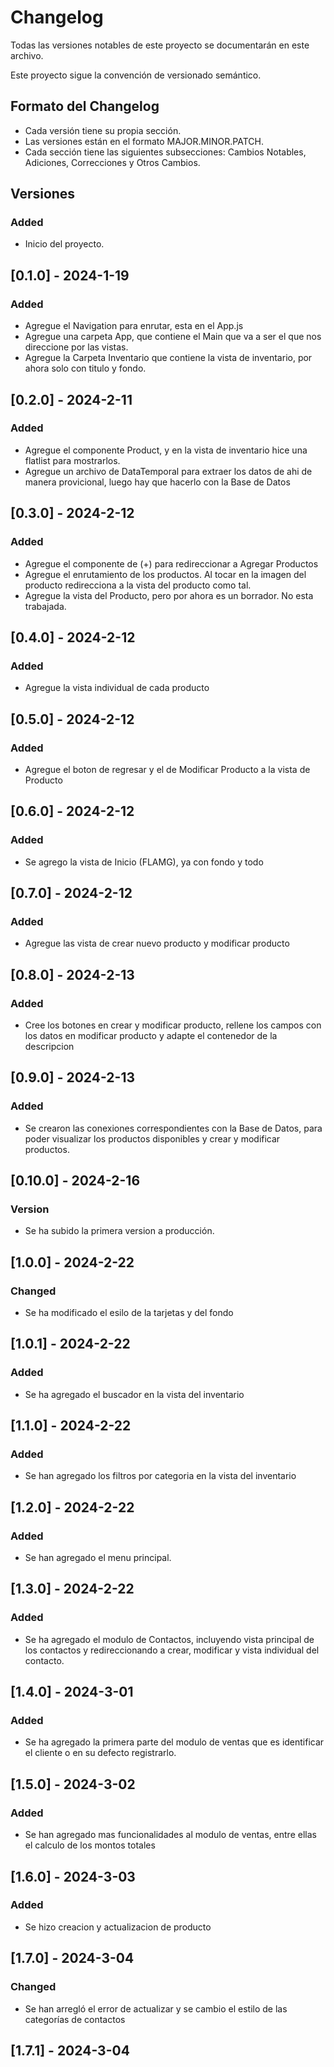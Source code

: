 # Changelog

Todas las versiones notables de este proyecto se documentarán en este archivo.

Este proyecto sigue la convención de versionado semántico.

## Formato del Changelog

- Cada versión tiene su propia sección.
- Las versiones están en el formato MAJOR.MINOR.PATCH.
- Cada sección tiene las siguientes subsecciones: Cambios Notables, Adiciones, Correcciones y Otros Cambios.

## Versiones

### Added

- Inicio del proyecto.

## [0.1.0] - 2024-1-19

### Added

- Agregue el Navigation para enrutar, esta en el App.js
- Agregue una carpeta App, que contiene el Main que va a ser el que nos direccione por las vistas.
- Agregue la Carpeta Inventario que contiene la vista de inventario, por ahora solo con titulo y fondo.

## [0.2.0] - 2024-2-11

### Added

- Agregue el componente Product, y en la vista de inventario hice una flatlist para mostrarlos.
- Agregue un archivo de DataTemporal para extraer los datos de ahi de manera provicional, 
  luego hay que hacerlo con la Base de Datos

## [0.3.0] - 2024-2-12

### Added

- Agregue el componente de (+) para redireccionar a Agregar Productos
- Agregue el enrutamiento de los productos. Al tocar en la imagen del producto
  redirecciona a la vista del producto como tal.
- Agregue la vista del Producto, pero por ahora es un borrador. No esta trabajada.

## [0.4.0] - 2024-2-12

### Added

- Agregue la vista individual de cada producto

## [0.5.0] - 2024-2-12

### Added

- Agregue el boton de regresar y el de Modificar Producto a la vista de Producto

## [0.6.0] - 2024-2-12

### Added

- Se agrego la vista de Inicio (FLAMG), ya con fondo y todo

## [0.7.0] - 2024-2-12
### Added

- Agregue las vista de crear nuevo producto y modificar producto

## [0.8.0] - 2024-2-13
### Added

- Cree los botones en crear y modificar producto, rellene los campos con los datos en modificar producto y adapte el contenedor de la descripcion

## [0.9.0] - 2024-2-13

### Added

- Se crearon las conexiones correspondientes con la Base de Datos, para poder visualizar los productos disponibles y 
crear y modificar productos.

## [0.10.0] - 2024-2-16

### Version

- Se ha subido la primera version a producción.

## [1.0.0] - 2024-2-22 

### Changed

- Se ha modificado el esilo de la tarjetas y del fondo

## [1.0.1] - 2024-2-22 

### Added

- Se ha agregado el buscador en la vista del inventario

## [1.1.0] - 2024-2-22 

### Added

- Se han agregado los filtros por categoria en la vista del inventario

## [1.2.0] - 2024-2-22 

### Added

- Se han agregado el menu principal.

## [1.3.0] - 2024-2-22 

### Added

- Se ha agregado el modulo de Contactos, incluyendo vista principal de los contactos y redireccionando a crear, modificar y vista individual del contacto.

## [1.4.0] - 2024-3-01 

### Added

- Se ha agregado la primera parte del modulo de ventas que es identificar el cliente o en su defecto registrarlo.

## [1.5.0] - 2024-3-02 

### Added

- Se han agregado mas funcionalidades al modulo de ventas, entre ellas el calculo de los montos totales

## [1.6.0] - 2024-3-03 

### Added

- Se hizo creacion y actualizacion de producto

## [1.7.0] - 2024-3-04

### Changed

- Se han arregló el error de actualizar y se cambio el estilo de las categorías de contactos

## [1.7.1] - 2024-3-04


